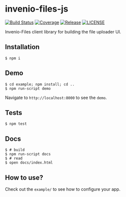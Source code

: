 # invenio-files-js

[![Build Status](https://img.shields.io/travis/inveniosoftware/invenio-files-js.svg)](https://travis-ci.org/inveniosoftware/invenio-files-js)
[![Coverage](https://img.shields.io/coveralls/inveniosoftware/invenio-files-js.svg)](https://coveralls.io/r/inveniosoftware/invenio-files-js)
[![Release](https://img.shields.io/github/tag/inveniosoftware/invenio-files-js.svg)](https://github.com/inveniosoftware/invenio-files-js/releases)
[![LICENSE](https://img.shields.io/github/license/inveniosoftware/invenio-files-js.svg)](https://github.com/inveniosoftware/invenio-files-js/blob/master/LICENSE)

Invenio-Files client library for building the file uploader UI.

Installation
------------

    $ npm i

Demo
----

    $ cd example; npm install; cd ..
    $ npm run-script demo

Navigate to `http://localhost:8000` to see the `demo`.

Tests
-----

    $ npm test

Docs
----

    $ # build
    $ npm run-script docs
    $ # read
    $ open docs/index.html

How to use?
-----------

Check out the `example/` to see how to configure your app.

